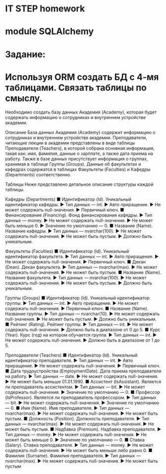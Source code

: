 # IT STEP homework

# module SQLAlchemy


# Задание:
# Используя ORM создать БД с 4-мя таблицами. Связать таблицы по смыслу.

Необходимо создать базу данных Академия (Academy), 
которая будет содержать информацию о сотрудниках и 
внутреннем устройстве академии.

Описание
База данных Академия (Academy) содержит информацию о сотрудниках и внутреннем устройстве академии.
Преподаватели, читающие лекции в академии представлены в виде таблицы Преподаватели (Teachers), в которой 
собрана основная информация, такая как: имя, фамилия, 
данные о зарплате, а также дата приема на работу.
Также в базе данных присутствует информация о 
группах, хранимая в таблице Группы (Groups). Данные об 
факультетах и кафедрах содержатся в таблицах Факультеты (Faculties) и Кафедры (Departments) соответственно.

Таблицы
Ниже представлено детальное описание структуры каждой таблицы.

Кафедры (Departments)
■ Идентификатор (Id). Уникальный идентификатор кафедры.
▶ Тип данных — int.
▶ Авто приращение.
▶ Не может содержать null-значения.
▶ Первичный ключ.
■ Финансирование (Financing). Фонд финансирования кафедры.
▶ Тип данных — money.
▶ Не может содержать null-значения.
▶ Не может быть меньше 0.
▶ Значение по умолчанию — 0.
■ Название (Name). Название кафедры.
▶ Тип данных — nvarchar(100).
▶ Не может содержать null-значения.
▶ Не может быть пустым.
▶ Должно быть уникальным.

Факультеты (Faculties)
■ Идентификатор (Id). Уникальный идентификатор факультета.
▶ Тип данных — int.
▶ Авто приращение.
▶ Не может содержать null-значения.
▶ Первичный ключ.
■ Декан (Dean). Декан факультета.
▶ Тип данных — nvarchar(max).
▶ Не может содержать null-значения.
▶ Не может быть пустым.
■ Название (Name). Название факультета.
▶ Тип данных — nvarchar(100).
▶ Не может содержать null-значения.
▶ Не может быть пустым.
▶ Должно быть уникальным.

Группы (Groups)
■ Идентификатор (Id). Уникальный идентификатор группы.
▶ Тип данных — int.
▶ Авто приращение.
▶ Не может содержать null-значения.
▶ Первичный ключ.
■ Название (Name). Название группы.
▶ Тип данных — nvarchar(10).
▶ Не может содержать null-значения.
▶ Не может быть пустым.
▶ Должно быть уникальным.
■ Рейтинг (Rating). Рейтинг группы.
▶ Тип данных — int.
▶ Не может содержать null-значения.
▶ Должно быть в диапазоне от 0 до 5.
■ Курс (Year). Курс (год) на котором обучается группа.
▶ Тип данных — int.
▶ Не может содержать null-значения.
▶ Должно быть в диапазоне от 1 до 5.

Преподаватели (Teachers)
■ Идентификатор (Id). Уникальный идентификатор преподавателя.
▶ Тип данных — int.
▶ Авто приращение.
▶ Не может содержать null-значения.
▶ Первичный ключ.
■ Дата трудоустройства (EmploymentDate). Дата приема преподавателя на работу.
▶ Тип данных — date.
▶ Не может содержать null-значения.
▶ Не может быть меньше 01.01.1990.
■ Ассистент (IsAssistant). Является ли преподаватель ассистентом.
▶ Тип данных — bit.
▶ Не может содержать null-значения.
▶ Значение по умолчанию — 0.
■ Профессор (IsProfessor). Является ли преподаватель профессором.
▶ Тип данных — bit.
▶ Не может содержать null-значения.
▶ Значение по умолчанию — 0.
■ Имя (Name). Имя преподавателя.
▶ Тип данных — nvarchar(max).
▶ Не может содержать null-значения.
▶ Не может быть пустым.
■ Должность (Position). Должность преподавателя.
▶ Тип данных — nvarchar(max).
▶ Не может содержать null-значения.
▶ Не может быть пустым.
■ Надбавка (Premium). Надбавка преподавателя.
▶ Тип данных — money.
▶ Не может содержать null-значения.
▶ Не может быть меньше 0.
▶ Значение по умолчанию — 0.
■ Ставка (Salary). Ставка преподавателя.
▶ Тип данных — money.
▶ Не может содержать null-значения.
▶ Не может быть меньше либо равно 0.
■ Фамилия (Surname). Фамилия преподавателя.
▶ Тип данных — nvarchar(max).
▶ Не может содержать null-значения.
▶ Не может быть пустым